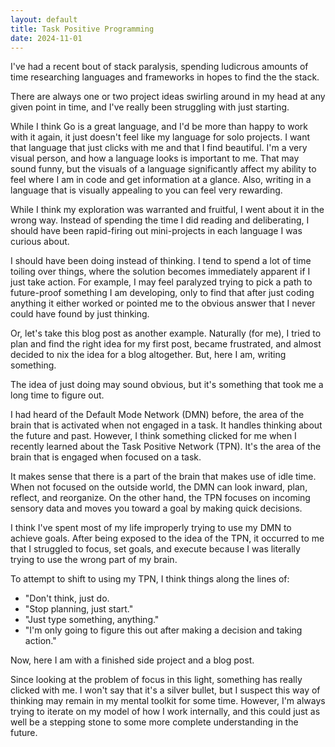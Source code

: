 ```yaml
---
layout: default
title: Task Positive Programming
date: 2024-11-01
---
```


I've had a recent bout of stack paralysis, spending ludicrous amounts of time researching languages and frameworks in hopes to find the the stack.

There are always one or two project ideas swirling around in my head at any given point in time, and I've really been struggling with just starting.

While I think Go is a great language, and I'd be more than happy to work with it again, it just doesn't feel like my language for solo projects. I want that language that just clicks with me and that I find beautiful. I'm a very visual person, and how a language looks is important to me. That may sound funny, but the visuals of a language significantly affect my ability to feel where I am in code and get information at a glance. Also, writing in a language that is visually appealing to you can feel very rewarding.

While I think my exploration was warranted and fruitful, I went about it in the wrong way. Instead of spending the time I did reading and deliberating, I should have been rapid-firing out mini-projects in each language I was curious about.

I should have been doing instead of thinking. I tend to spend a lot of time toiling over things, where the solution becomes immediately apparent if I just take action. For example, I may feel paralyzed trying to pick a path to future-proof something I am developing, only to find that after just coding anything it either worked or pointed me to the obvious answer that I never could have found by just thinking.

Or, let's take this blog post as another example. Naturally (for me), I tried to plan and find the right idea for my first post, became frustrated, and almost decided to nix the idea for a blog altogether. But, here I am, writing something.

The idea of just doing may sound obvious, but it's something that took me a long time to figure out.

I had heard of the Default Mode Network (DMN) before, the area of the brain that is activated when not engaged in a task. It handles thinking about the future and past. However, I think something clicked for me when I recently learned about the Task Positive Network (TPN). It's the area of the brain that is engaged when focused on a task.

It makes sense that there is a part of the brain that makes use of idle time. When not focused on the outside world, the DMN can look inward, plan, reflect, and reorganize. On the other hand, the TPN focuses on incoming sensory data and moves you toward a goal by making quick decisions.

I think I've spent most of my life improperly trying to use my DMN to achieve goals. After being exposed to the idea of the TPN, it occurred to me that I struggled to focus, set goals, and execute because I was literally trying to use the wrong part of my brain.

To attempt to shift to using my TPN, I think things along the lines of:

- "Don't think, just do.
- "Stop planning, just start."
- "Just type something, anything."
- "I'm only going to figure this out after making a decision and taking action."

Now, here I am with a finished side project and a blog post.

Since looking at the problem of focus in this light, something has really clicked with me. I won't say that it's a silver bullet, but I suspect this way of thinking may remain in my mental toolkit for some time. However, I'm always trying to iterate on my model of how I work internally, and this could just as well be a stepping stone to some more complete understanding in the future.
